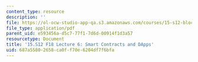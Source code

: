 ```yaml
---
content_type: resource
description: ''
file: https://ol-ocw-studio-app-qa.s3.amazonaws.com/courses/15-s12-blockchain-and-money-fall-2018/687a55802658ca0ff70e6204df7f6bfa_MIT15_S12F18_ses6a.pdf
file_type: application/pdf
parent_uid: e593456a-d5c7-77f1-7d6d-00914f1d3a57
resourcetype: Document
title: '15.S12 F18 Lecture 6: Smart Contracts and DApps'
uid: 687a5580-2658-ca0f-f70e-6204df7f6bfa
---
```

